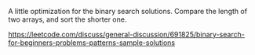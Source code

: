 A little optimization for the binary search solutions. Compare the length of two arrays, and sort the shorter one.


https://leetcode.com/discuss/general-discussion/691825/binary-search-for-beginners-problems-patterns-sample-solutions